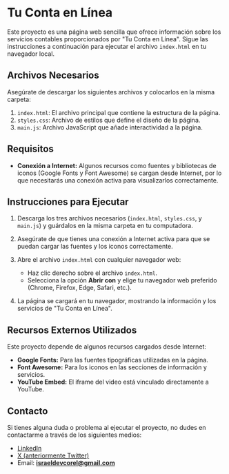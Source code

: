 # Tu Conta en Línea

Este proyecto es una página web sencilla que ofrece información sobre los servicios contables proporcionados por "Tu Conta en Línea". Sigue las instrucciones a continuación para ejecutar el archivo `index.html` en tu navegador local.

## Archivos Necesarios

Asegúrate de descargar los siguientes archivos y colocarlos en la misma carpeta:

1. `index.html`: El archivo principal que contiene la estructura de la página.
2. `styles.css`: Archivo de estilos que define el diseño de la página.
3. `main.js`: Archivo JavaScript que añade interactividad a la página.

## Requisitos

- **Conexión a Internet:** Algunos recursos como fuentes y bibliotecas de iconos (Google Fonts y Font Awesome) se cargan desde Internet, por lo que necesitarás una conexión activa para visualizarlos correctamente.

## Instrucciones para Ejecutar

1. Descarga los tres archivos necesarios (`index.html`, `styles.css`, y `main.js`) y guárdalos en la misma carpeta en tu computadora.

2. Asegúrate de que tienes una conexión a Internet activa para que se puedan cargar las fuentes y los iconos correctamente.

3. Abre el archivo `index.html` con cualquier navegador web:
   - Haz clic derecho sobre el archivo `index.html`.
   - Selecciona la opción **Abrir con** y elige tu navegador web preferido (Chrome, Firefox, Edge, Safari, etc.).

4. La página se cargará en tu navegador, mostrando la información y los servicios de "Tu Conta en Línea".

## Recursos Externos Utilizados

Este proyecto depende de algunos recursos cargados desde Internet:

- **Google Fonts:** Para las fuentes tipográficas utilizadas en la página.
- **Font Awesome:** Para los iconos en las secciones de información y servicios.
- **YouTube Embed:** El iframe del video está vinculado directamente a YouTube.

## Contacto

Si tienes alguna duda o problema al ejecutar el proyecto, no dudes en contactarme a través de los siguientes medios:

- [LinkedIn](https://www.linkedin.com/in/irradev)
- [X (anteriormente Twitter)](https://x.com/irradev)
- Email: **israeldevcorel@gmail.com**
